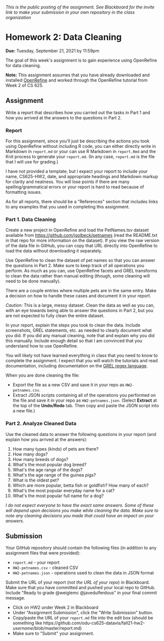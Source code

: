 *This is the public posting of the assignment. See Blackboard for the invite link to make your submission in your own repository in the class organization*

# Homework 2: Data Cleaning 

**Due:** Tuesday, September 21, 2021 by 11:59pm 

The goal of this week's assignment is to gain experience using OpenRefine for data cleaning.  

**Note:** This assignment assumes that you have already downloaded and installed [OpenRefine](https://openrefine.org) and worked through the OpenRefine tutorial from Week 2 of CS 625.

## Assignment

Write a report that describes how you carried out the tasks in Part 1 and how you arrived at the answers to the questions in Part 2.

### Report
For this assignment, since you'll just be describing the actions you took using OpenRefine without including R code, you can either directly write in Markdown in `report.md` or your can use R Markdown in `report.Rmd` and the Knit process to generate your `report.md`. (In any case, `report.md` is the file that I will use for grading.)

I have not provided a template, but I expect your report to include your name, CS625-HW2, date, and appropriate headings and Markdown markup for clarity and neatness. You will lose points if there are many spelling/grammatical errors or your report is hard to read because of formatting issues.

As for all reports, there should be a "References" section that includes links to any examples that you used in completing this assignment.

### Part 1. Data Cleaning

Create a new project in OpenRefine and load the PetNames.tsv dataset available from https://github.com/jgolbeck/petnames (read the README.txt in that repo for more information on the dataset).  If you view the raw version of the data file in GitHub, you can copy that URL directly into OpenRefine to load the data without downloading it separately.

Use OpenRefine to clean the dataset of pet names so that you can answer the questions in Part 2.  Make sure to keep track of all operations you perform. As much as you can, use OpenRefine facets and GREL transforms to clean the data rather than manual editing (though, some cleaning will need to be done manually). 

There are a couple entries where multiple pets are in the same entry. Make a decision on how to handle these cases and document it in your report.

*Caution:* This is a large, messy dataset.  Clean the data as well as you can, with an eye towards being able to answer the questions in Part 2, but you are not expected to fully clean the entire dataset.

In your report, explain the steps you took to clean the data. Include screenshots, GREL statements, etc. as needed to clearly document what you did. If you did any manual cleaning, note that and explain why you did this manually. Include enough detail so that I am convinced that you understand how to use OpenRefine. 

You will likely not have learned everything in class that you need to know to complete the assignment. I expect that you will watch the tutorials and read documentation, including documentation on the [GREL regex language](https://github.com/OpenRefine/OpenRefine/wiki/General-Refine-Expression-Language).

When you are done cleaning the file:
* Export the file as a new CSV and save it in your repo as `HW2-petnames.csv`.
* Extract JSON scripts containing all of the operations you performed on the file and save it in your repo as `HW2-petnames.json`. (Select **Extract** at the top of the **Undo/Redo** tab. Then copy and paste the JSON script into a new file.)

### Part 2. Analyze Cleaned Data

Use the cleaned data to answer the following questions in your report (and explain how you arrived at the answers):
1. How many types (kinds) of pets are there?
1. How many dogs? 
1. How many breeds of dogs?
1. What's the most popular dog breed?
1. What's the age range of the dogs?
1. What's the age range of the guinea pigs?
1. What is the oldest pet?
1. Which are more popular, betta fish or goldfish? How many of each?
1. What's the most popular everyday name for a cat?
1. What's the most popular full name for a dog?

*I do not expect everyone to have the exact same answers. Some of these will depend upon decisions you make while cleaning the data. Make sure to note any cleaning decisions you made that could have an impact on your answers.*

## Submission
Your GitHub repository should contain the following files (in addition to any assignment files that were provided):
* `report.md` - your report
* `HW2-petnames.csv` - cleaned CSV
* `HW2-petnames.json` - operations used to clean the data in JSON format

Submit the URL of your report (*not the URL of your repo*) in Blackboard. Make sure that you have committed and pushed your local repo to GitHub.  Include "Ready to grade @weiglemc @javedulferdous" in your final commit message. 

* Click on HW2 under Week 2 in Blackboard
* Under "Assignment Submission", click the "Write Submission" button.
* Copy/paste the URL of your `report.md` file into the edit box (should be something like https<nolink>://github.com/odu-cs625-datavis/fall21-hw2-*username*/blob/master/report.md)
* Make sure to "Submit" your assignment.
